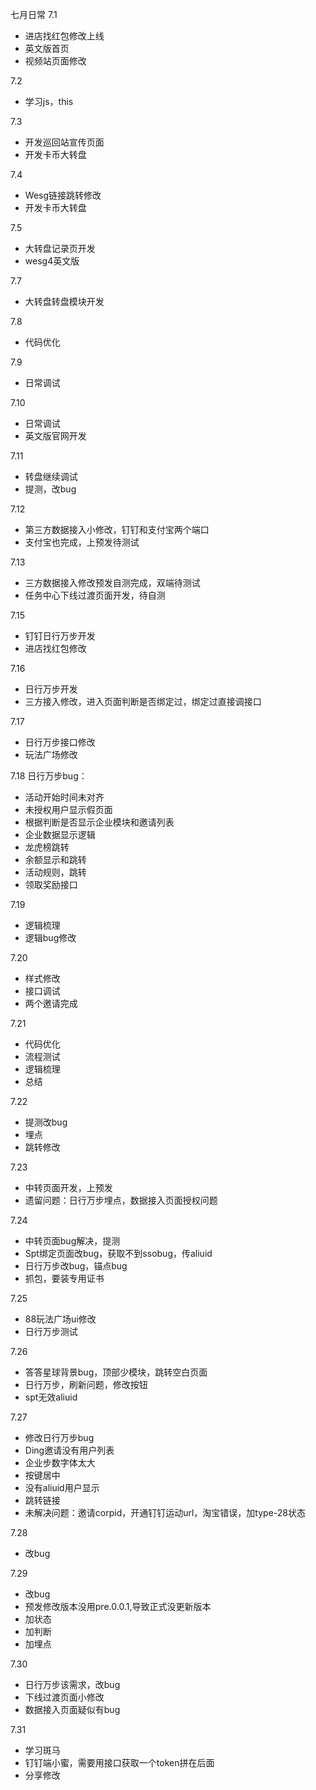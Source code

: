 七月日常
7.1
- 进店找红包修改上线
- 英文版首页
- 视频站页面修改

7.2
- 学习js，this

7.3
- 开发巡回站宣传页面
- 开发卡币大转盘

7.4
- Wesg链接跳转修改
- 开发卡币大转盘

7.5
- 大转盘记录页开发
- wesg4英文版

7.7
- 大转盘转盘模块开发

7.8
- 代码优化

7.9
- 日常调试

7.10
- 日常调试
- 英文版官网开发

7.11
- 转盘继续调试
- 提测，改bug

7.12
- 第三方数据接入小修改，钉钉和支付宝两个端口
- 支付宝也完成，上预发待测试

7.13
- 三方数据接入修改预发自测完成，双端待测试
- 任务中心下线过渡页面开发，待自测

7.15
- 钉钉日行万步开发
- 进店找红包修改

7.16
- 日行万步开发
- 三方接入修改，进入页面判断是否绑定过，绑定过直接调接口

7.17
- 日行万步接口修改
- 玩法广场修改

7.18
日行万步bug：
- 活动开始时间未对齐
- 未授权用户显示假页面
- 根据判断是否显示企业模块和邀请列表
- 企业数据显示逻辑
- 龙虎榜跳转
- 余额显示和跳转
- 活动规则，跳转
- 领取奖励接口

7.19
- 逻辑梳理
- 逻辑bug修改

7.20
- 样式修改
- 接口调试
- 两个邀请完成

7.21
- 代码优化
- 流程测试
- 逻辑梳理
- 总结

7.22
- 提测改bug
- 埋点
- 跳转修改

7.23
- 中转页面开发，上预发
- 遗留问题：日行万步埋点，数据接入页面授权问题

7.24
- 中转页面bug解决，提测
- Spt绑定页面改bug，获取不到ssobug，传aliuid
- 日行万步改bug，锚点bug
- 抓包，要装专用证书

7.25
- 88玩法广场ui修改
- 日行万步测试

7.26
- 答答星球背景bug，顶部少模块，跳转空白页面
- 日行万步，刷新问题，修改按钮
- spt无效aliuid

7.27
- 修改日行万步bug
- Ding邀请没有用户列表
- 企业步数字体太大
- 按键居中
- 没有aliuid用户显示
- 跳转链接
- 未解决问题：邀请corpid，开通钉钉运动url，淘宝错误，加type-28状态

7.28
- 改bug

7.29
- 改bug
- 预发修改版本没用pre.0.0.1,导致正式没更新版本
- 加状态
- 加判断
- 加埋点

7.30
- 日行万步该需求，改bug
- 下线过渡页面小修改
- 数据接入页面疑似有bug

7.31
- 学习斑马
- 钉钉端小蜜，需要用接口获取一个token拼在后面
- 分享修改

